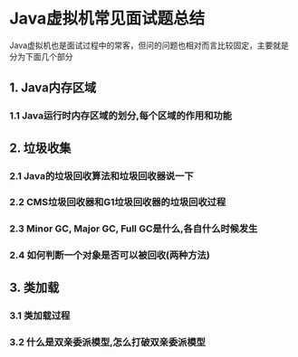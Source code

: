 # Java虚拟机常见面试题总结
Java虚拟机也是面试过程中的常客，但问的问题也相对而言比较固定，主要就是分为下面几个部分

## 1. Java内存区域

### 1.1 Java运行时内存区域的划分,每个区域的作用和功能

## 2. 垃圾收集

### 2.1 Java的垃圾回收算法和垃圾回收器说一下

### 2.2 CMS垃圾回收器和G1垃圾回收器的垃圾回收过程

### 2.3 Minor GC, Major GC, Full GC是什么,各自什么时候发生

### 2.4 如何判断一个对象是否可以被回收(两种方法)

## 3. 类加载

### 3.1 类加载过程

### 3.2 什么是双亲委派模型,怎么打破双亲委派模型
